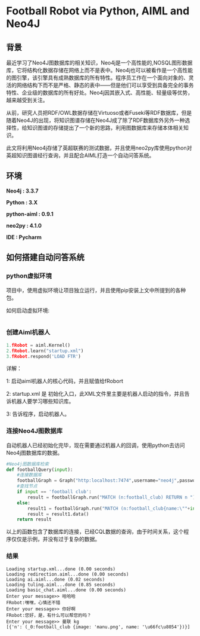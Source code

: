 # Football Robot via Python, AIML and Neo4J

## 背景

最近学习了Neo4J图数据库的相关知识，Neo4j是一个高性能的,NOSQL图形数据库，它将结构化数据存储在网络上而不是表中。Neo4j也可以被看作是一个高性能的图引擎，该引擎具有成熟数据库的所有特性。程序员工作在一个面向对象的、灵活的网络结构下而不是严格、静态的表中——但是他们可以享受到具备完全的事务特性、企业级的数据库的所有好处。Neo4j因其嵌入式、高性能、轻量级等优势，越来越受到关注。

从前，研究人员把RDF/OWL数据存储在Virtuoso或者Fuseki等RDF数据库，但是随着Neo4J的出现，将知识图谱存储在Neo4J成了除了RDF数据库外另外一种选择性，给知识图谱的存储提出了一个新的思路，利用图数据库来存储本体相关知识。

此文将利用Neo4j存储了英超联赛的测试数据，并且使用neo2py库使用python对英超知识图谱经行查询，并且配合AIML打造一个自动问答系统。



## 环境

**Neo4j : 3.3.7**

**Python : 3.X**

**python-aiml : 0.9.1**

**neo2py : 4.1.0**

**IDE : Pycharm**



## 如何搭建自动问答系统

### python虚拟环境

项目中，使用虚拟环境让项目独立运行，并且使用pip安装上文中所提到的各种包。

如何启动虚拟环境:

```

```



### 创建Aiml机器人

```python
1.fRobot = aiml.Kernel()
2.fRobot.learn("startup.xml")
3.fRobot.respond('LOAD FTR')
```

详解：

1: 启动aiml机器人的核心代码，并且赋值给fRobort

2: startup.xml 是 初始化入口，此XML文件里主要是机器人启动的指令，并且告诉机器人要学习哪些知识库。

3: 告诉程序，启动机器人。

### 连接Neo4J图数据库

自动机器人已经初始化完毕，现在需要通过机器人的回调，使用python去访问Neo4j图数据库的数据。

```python
#Neo4j图数据库检索
def footballQuery(input):
    #连接数据库
    footballGraph = Graph("http:localhost:7474",username="neo4j",password="111111")
    #查找节点
    if input == 'football club':
        result = footballGraph.run("MATCH (n:football_club) RETURN n ")
    else:
        result1 = footballGraph.run("MATCH (n:football_club{name:\""+input+"\"}) RETURN n ")
        result = result1.data()
    return result
```

以上的函数包含了数据库的连接，已经CQL数据的查询，由于时间关系，这个程序仅仅是示例，并没有过于复杂的数据。

### 结果

```
Loading startup.xml...done (0.00 seconds)
Loading redirection.aiml...done (0.00 seconds)
Loading ai.aiml...done (0.02 seconds)
Loading tuling.aiml...done (0.85 seconds)
Loading basic_chat.aiml...done (0.00 seconds)
Enter your message>> 哈哈哈
FRobot:嘿嘿，心情还不错
Enter your message>> 你好啊
FRobot:您好，是，有什么可以帮您的吗？
Enter your message>> 曼联 kg
[{'n': (_0:football_club {image: 'manu.png', name: '\u66fc\u8054'})}]
```

